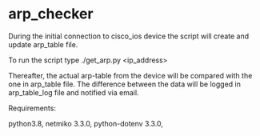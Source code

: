 # arp_checker

During the initial connection to cisco_ios device the script will create and update arp_table file.

To run the script type ./get_arp.py <ip_address>

Thereafter, the actual arp-table from the device will be compared with the one in arp_table file.
The difference between the data will be logged in arp_table_log file and notified via email.


Requirements:

python3.8,
netmiko 3.3.0,
python-dotenv 3.3.0,
